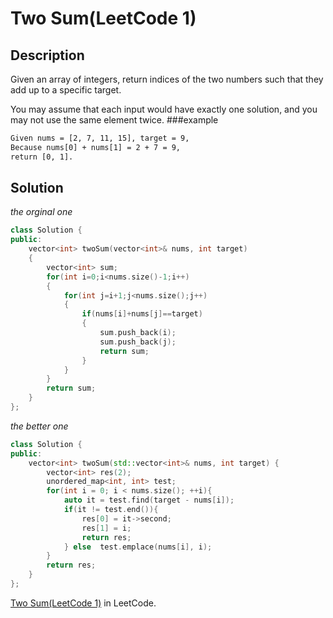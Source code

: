 # Two Sum(LeetCode 1)  
## Description
Given an array of integers, return indices of the two numbers such that they add up to a specific target.

You may assume that each input would have exactly one solution, and you may not use the same element twice.
###example
```txt
Given nums = [2, 7, 11, 15], target = 9,
Because nums[0] + nums[1] = 2 + 7 = 9,
return [0, 1].
```
## Solution
_the orginal one_
```cpp
class Solution {
public:
    vector<int> twoSum(vector<int>& nums, int target) 
    {
        vector<int> sum;
        for(int i=0;i<nums.size()-1;i++)
        {
            for(int j=i+1;j<nums.size();j++)
            {
                if(nums[i]+nums[j]==target)
                {
                    sum.push_back(i);
                    sum.push_back(j);
                    return sum;
                }
            }
        }
        return sum;
    }
};
```
_the better one_
```cpp
class Solution {
public:
    vector<int> twoSum(std::vector<int>& nums, int target) {
        vector<int> res(2);
        unordered_map<int, int> test;
        for(int i = 0; i < nums.size(); ++i){
            auto it = test.find(target - nums[i]);
            if(it != test.end()){
                res[0] = it->second;
                res[1] = i;
                return res;
            } else	test.emplace(nums[i], i);
        }
        return res;
    }
};
```
[Two Sum(LeetCode 1)](https://leetcode.com/problems/two-sum) in LeetCode.